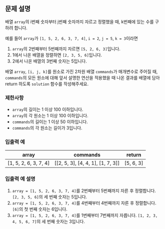## 문제 설명

배열 `array`의 i번째 숫자부터 j번째 숫자까지 자르고 정렬했을 때, k번째에 있는 수를 구하려 합니다.

예를 들어 `array`가 `[1, 5, 2, 6, 3, 7, 4]`, `i = 2`, `j = 5`, `k = 3`이라면

1. `array`의 2번째부터 5번째까지 자르면 `[5, 2, 6, 3]`입니다.
2. 1에서 나온 배열을 정렬하면 `[2, 3, 5, 6]`입니다.
3. 2에서 나온 배열의 3번째 숫자는 5입니다.

배열 `array`, `[i, j, k]`를 원소로 가진 2차원 배열 `commands`가 매개변수로 주어질 때, `commands`의 모든 원소에 대해 앞서 설명한 연산을 적용했을 때 나온 결과를 배열에 담아 return 하도록 `solution` 함수를 작성해주세요.

### 제한사항

- `array`의 길이는 1 이상 100 이하입니다.
- `array`의 각 원소는 1 이상 100 이하입니다.
- `commands`의 길이는 1 이상 50 이하입니다.
- `commands`의 각 원소는 길이가 3입니다.

### 입출력 예

| array                           | commands                      | return          |
|----------------------------------|-------------------------------|-----------------|
| [1, 5, 2, 6, 3, 7, 4]            | [[2, 5, 3], [4, 4, 1], [1, 7, 3]] | [5, 6, 3]       |

### 입출력 예 설명

1. `array = [1, 5, 2, 6, 3, 7, 4]`를 2번째부터 5번째까지 자른 후 정렬합니다. `[2, 3, 5, 6]`의 세 번째 숫자는 5입니다.
2. `array = [1, 5, 2, 6, 3, 7, 4]`를 4번째부터 4번째까지 자른 후 정렬합니다. `[6]`의 첫 번째 숫자는 6입니다.
3. `array = [1, 5, 2, 6, 3, 7, 4]`를 1번째부터 7번째까지 자릅니다. `[1, 2, 3, 4, 5, 6, 7]`의 세 번째 숫자는 3입니다.
